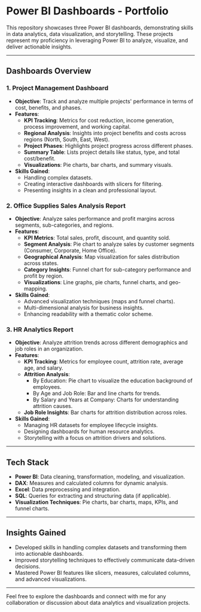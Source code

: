 # Power BI Dashboards - Portfolio

This repository showcases three Power BI dashboards, demonstrating skills in data analytics, data visualization, and storytelling. These projects represent my proficiency in leveraging Power BI to analyze, visualize, and deliver actionable insights.

---

## Dashboards Overview

### 1. **Project Management Dashboard**
   - **Objective**: Track and analyze multiple projects' performance in terms of cost, benefits, and phases.
   - **Features**:
     - **KPI Tracking**: Metrics for cost reduction, income generation, process improvement, and working capital.
     - **Regional Analysis**: Insights into project benefits and costs across regions (North, South, East, West).
     - **Project Phases**: Highlights project progress across different phases.
     - **Summary Table**: Lists project details like status, type, and total cost/benefit.
     - **Visualizations**: Pie charts, bar charts, and summary visuals.
   - **Skills Gained**:
     - Handling complex datasets.
     - Creating interactive dashboards with slicers for filtering.
     - Presenting insights in a clean and professional layout.

### 2. **Office Supplies Sales Analysis Report**
   - **Objective**: Analyze sales performance and profit margins across segments, sub-categories, and regions.
   - **Features**:
     - **KPI Metrics**: Total sales, profit, discount, and quantity sold.
     - **Segment Analysis**: Pie chart to analyze sales by customer segments (Consumer, Corporate, Home Office).
     - **Geographical Analysis**: Map visualization for sales distribution across states.
     - **Category Insights**: Funnel chart for sub-category performance and profit by region.
     - **Visualizations**: Line graphs, pie charts, funnel charts, and geo-mapping.
   - **Skills Gained**:
     - Advanced visualization techniques (maps and funnel charts).
     - Multi-dimensional analysis for business insights.
     - Enhancing readability with a thematic color scheme.

### 3. **HR Analytics Report**
   - **Objective**: Analyze attrition trends across different demographics and job roles in an organization.
   - **Features**:
     - **KPI Tracking**: Metrics for employee count, attrition rate, average age, and salary.
     - **Attrition Analysis**:
       - By Education: Pie chart to visualize the education background of employees.
       - By Age and Job Role: Bar and line charts for trends.
       - By Salary and Years at Company: Charts for understanding attrition causes.
     - **Job Role Insights**: Bar charts for attrition distribution across roles.
   - **Skills Gained**:
     - Managing HR datasets for employee lifecycle insights.
     - Designing dashboards for human resource analytics.
     - Storytelling with a focus on attrition drivers and solutions.

---

## Tech Stack
- **Power BI**: Data cleaning, transformation, modeling, and visualization.
- **DAX**: Measures and calculated columns for dynamic analysis.
- **Excel**: Data preprocessing and integration.
- **SQL**: Queries for extracting and structuring data (if applicable).
- **Visualization Techniques**: Pie charts, bar charts, maps, KPIs, and funnel charts.

---

## Insights Gained
- Developed skills in handling complex datasets and transforming them into actionable dashboards.
- Improved storytelling techniques to effectively communicate data-driven decisions.
- Mastered Power BI features like slicers, measures, calculated columns, and advanced visualizations.

---

Feel free to explore the dashboards and connect with me for any collaboration or discussion about data analytics and visualization projects.

